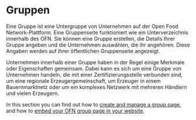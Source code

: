 # Gruppen

Eine Gruppe ist eine Untergruppe von Unternehmen auf der Open Food Network-Plattform. Eine Gruppenseite funktioniert wie ein Unterverzeichnis innerhalb des OFN. Sie können eine Gruppe erstellen, die Details Ihrer Gruppe angeben und die Unternehmen auswählen, die ihr angehören. Diese Angaben werden auf Ihrer öffentlichen Gruppenseite angezeigt.

Unternehmen innerhalb einer Gruppe haben in der Regel einige Merkmale oder Eigenschaften gemeinsam. Dabei kann es sich um eine Gruppe von Unternehmen handeln, die mit einer Zertifizierungsstelle verbunden sind, um eine regionale Erzeugergemeinschaft, um Erzeuger in einem Bauernmarktnetz oder um ein komplexes Netzwerk mit mehreren Händlern und vielen Erzeugern.

In this section you can find out how to [create and manage a group page](group-page.md), and how to [embed your OFN group page in your website](embed-a-group-page.md).
